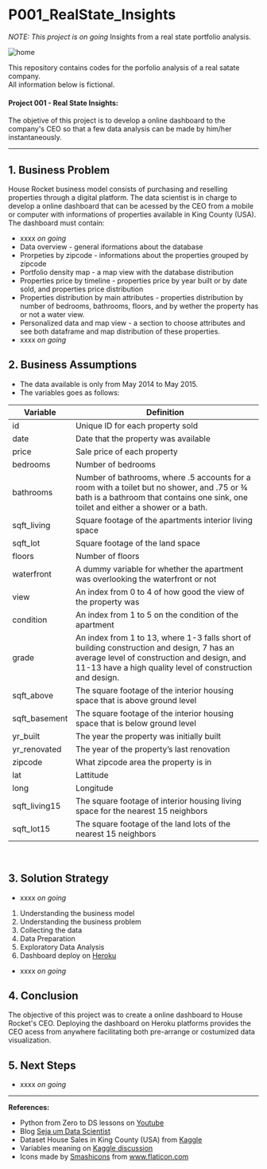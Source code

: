 # P001_RealState_Insights
_NOTE: This project is on going_
Insights from a real state portfolio analysis.


![home](https://user-images.githubusercontent.com/77681284/117519523-439a7900-af7a-11eb-8cf0-4900c78737e4.png)

This repository contains codes for the porfolio analysis of a real satate company. <br>
All information below is fictional.

#### Project 001 - Real State Insights:
The objetive of this project is to develop a online dashboard to the company's CEO so that a few data analysis can be made by him/her instantaneously.

---
## 1. Business Problem
House Rocket business model consists of purchasing and reselling properties through a digital platform. The data scientist is in charge to develop a online dashboard that can be acessed by the CEO from a mobile or computer with informations of properties available in King County (USA).<br>
The dashboard must contain:
* xxxx _on going_
* Data overview - general iformations about the database
* Prorpeties by zipcode - informations about the properties grouped by zipcode
* Portfolio density map - a map view with the database distribution 
* Properties price by timeline - properties price by year built or by date sold, and properties price distribution 
* Properties distribution by main attributes - properties distribution by number of bedrooms, bathrooms, floors, and by wether the property has or not a water view.
* Personalized data and map view - a section to choose attributes and see both dataframe and map distribution of these properties.
* xxxx _on going_

## 2. Business Assumptions
* The data available is only from May 2014 to May 2015.
* The variables goes as follows:<br>

Variable | Definition
------------ | -------------
|id | Unique ID for each property sold|
|date | Date that the property was available|
|price | Sale price of each property |
|bedrooms | Number of bedrooms|
|bathrooms | Number of bathrooms, where .5 accounts for a room with a toilet but no shower, and .75 or ¾ bath is a bathroom that contains one sink, one toilet and either a shower or a bath.|
|sqft_living | Square footage of the apartments interior living space|
|sqft_lot | Square footage of the land space|
|floors | Number of floors|
|waterfront | A dummy variable for whether the apartment was overlooking the waterfront or not|
|view | An index from 0 to 4 of how good the view of the property was|
|condition | An index from 1 to 5 on the condition of the apartment|
|grade | An index from 1 to 13, where 1-3 falls short of building construction and design, 7 has an average level of construction and design, and 11-13 have a high quality level of construction and design.|
|sqft_above | The square footage of the interior housing space that is above ground level|
|sqft_basement | The square footage of the interior housing space that is below ground level|
|yr_built | The year the property was initially built|
|yr_renovated | The year of the property’s last renovation|
|zipcode | What zipcode area the property is in|
|lat | Lattitude|
|long | Longitude|
|sqft_living15 | The square footage of interior housing living space for the nearest 15 neighbors|
|sqft_lot15 | The square footage of the land lots of the nearest 15 neighbors|

<br>

## 3. Solution Strategy
* xxxx _on going_
1. Understanding the business model
2. Understanding the business problem
3. Collecting the data
4. Data Preparation
5. Exploratory Data Analysis
6. Dashboard deploy on [Heroku](https://s001-houserocket-zero-ds.herokuapp.com/)
* xxxx _on going_

## 4. Conclusion
The objective of this project was to create a online dashboard to House Rocket's CEO. Deploying the dashboard on Heroku platforms provides the CEO acess from anywhere facilitating both pre-arrange or costumized data visualization.

## 5. Next Steps
* xxxx _on going_


----
**References:**
* Python from Zero to DS lessons on [Youtube](https://www.youtube.com/watch?v=1xXK_z9M6yk&list=PLZlkyCIi8bMprZgBsFopRQMG_Kj1IA1WG&ab_channel=SejaUmDataScientist)
* Blog [Seja um Data Scientist](https://sejaumdatascientist.com/os-5-projetos-de-data-science-que-fara-o-recrutador-olhar-para-voce/)
* Dataset House Sales in King County (USA) from [Kaggle](https://www.kaggle.com/harlfoxem/housesalesprediction)
* Variables meaning on [Kaggle discussion](https://www.kaggle.com/harlfoxem/housesalesprediction/discussion/207885)
* <div>Icons made by <a href="https://www.flaticon.com/authors/smashicons" title="Smashicons">Smashicons</a> from <a href="https://www.flaticon.com/" title="Flaticon">www.flaticon.com</a></div>
